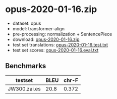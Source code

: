 # opus-2020-01-16.zip

* dataset: opus
* model: transformer-align
* pre-processing: normalization + SentencePiece
* download: [opus-2020-01-16.zip](https://object.pouta.csc.fi/OPUS-MT-models/zai-es/opus-2020-01-16.zip)
* test set translations: [opus-2020-01-16.test.txt](https://object.pouta.csc.fi/OPUS-MT-models/zai-es/opus-2020-01-16.test.txt)
* test set scores: [opus-2020-01-16.eval.txt](https://object.pouta.csc.fi/OPUS-MT-models/zai-es/opus-2020-01-16.eval.txt)

## Benchmarks

| testset               | BLEU  | chr-F |
|-----------------------|-------|-------|
| JW300.zai.es 	| 20.8 	| 0.372 |

